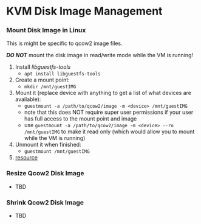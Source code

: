 <!-- permalink: b1828aec0770c1a3a932443881d2d101 DO NOT DELETE OR EDIT THIS LINE -->
# KVM Disk Image Management



### Mount Disk Image in Linux
This is might be specific to qcow2 image files.

***DO NOT*** mount the disk image in read/write mode while the VM is running!

1. Install *libguestfs-tools*
	* `apt install libguestfs-tools`
1. Create a mount point:
	* `mkdir /mnt/guestIMG`
1. Mount it (replace device with anything to get a list of what devices are available):
	* `guestmount -a /path/to/qcow2/image -m <device> /mnt/guestIMG`
	* note that this does NOT require super user permissions if your user has full access to the mount point and image
	* use `guestmount -a /path/to/qcow2/image -m <device> --ro /mnt/guestIMG` to make it read only (which would allow you to mount while the VM is running)
1. Unmount it when finished:
	* `guestmount /mnt/guestIMG`
1. [resource](http://ask.xmodulo.com/mount-qcow2-disk-image-linux.html)


### Resize Qcow2 Disk Image
* TBD

### Shrink Qcow2 Disk Image
* TBD

